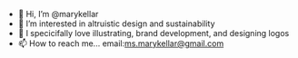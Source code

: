 - 👋 Hi, I’m @marykellar
- 👀 I’m interested in altruistic design and sustainability
- 🌱 I specicifally love illustrating, brand development, and designing logos
- 📫 How to reach me... email:ms.marykellar@gmail.com 

<!---
marykellar/marykellar is a ✨ special ✨ repository because its `README.md` (this file) appears on your GitHub profile.
You can click the Preview link to take a look at your changes.
--->
